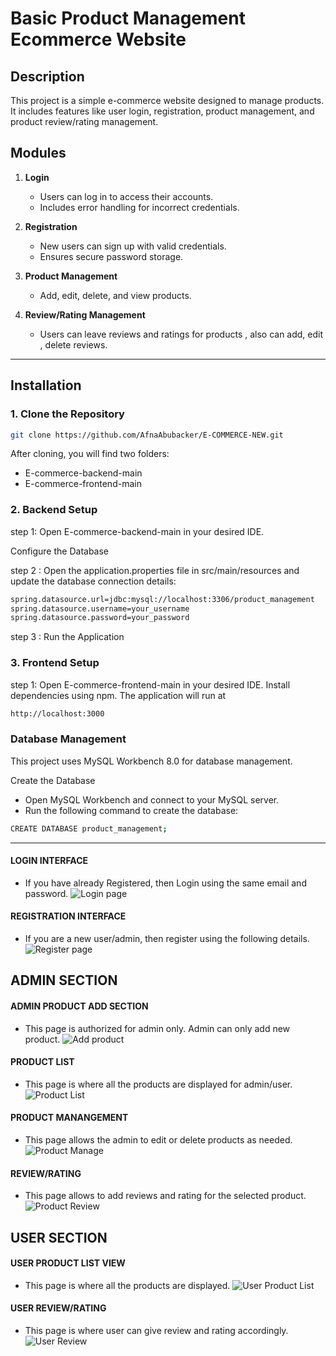 # Basic Product Management Ecommerce Website

## Description
This project is a simple e-commerce website designed to manage products. It includes features like user login, registration, product management, and product review/rating management.

## Modules
1. **Login**  
   - Users can log in to access their accounts.  
   - Includes error handling for incorrect credentials.  

2. **Registration**  
   - New users can sign up with valid credentials.  
   - Ensures secure password storage.  

3. **Product Management**  
   - Add, edit, delete, and view products.  

4. **Review/Rating Management**  
   - Users can leave reviews and ratings for products , also can add, edit , delete reviews.

---

## Installation
### 1. Clone the Repository
```bash
git clone https://github.com/AfnaAbubacker/E-COMMERCE-NEW.git

```
After cloning, you will find two folders:

- E-commerce-backend-main
- E-commerce-frontend-main

### 2. Backend Setup
step 1: Open  E-commerce-backend-main in your desired IDE.

Configure the Database <br>

step 2 : Open the application.properties file in src/main/resources and update the database connection details:
```bash
spring.datasource.url=jdbc:mysql://localhost:3306/product_management
spring.datasource.username=your_username
spring.datasource.password=your_password
```
step 3 : Run the Application

### 3. Frontend Setup

step 1: Open  E-commerce-frontend-main in your desired IDE.
        Install dependencies using npm.
        The application will run at 
```bash
http://localhost:3000
```

### Database Management

This project uses MySQL Workbench 8.0 for database management.

Create the Database
- Open MySQL Workbench and connect to your MySQL server.
- Run the following command to create the database:
```bash
CREATE DATABASE product_management;
```
---


#### LOGIN INTERFACE
- If you have already Registered, then Login using the same email and password.
![Login page](Assets/login.png)



#### REGISTRATION INTERFACE
- If you are a new user/admin, then register using the following details.
![Register page](Assets/register.png)


## ADMIN SECTION
#### ADMIN PRODUCT ADD SECTION
- This page is authorized for admin only. Admin can only add new product.
![Add product](Assets/productadd.png)


#### PRODUCT LIST 
- This page is where all the products are displayed for admin/user.
![Product List](Assets/productlist.png)

#### PRODUCT MANANGEMENT 
- This page allows the admin to edit or delete products as needed.
![Product Manage](Assets/productmanage.png)

#### REVIEW/RATING 
- This page allows to add reviews and rating for the selected product.
![Product Review](Assets/productreview.png)

## USER SECTION
#### USER PRODUCT LIST VIEW 
- This page is where all the products are displayed.
![User Product List](Assets/userproductlist.png)

#### USER REVIEW/RATING
- This page is where user can give review and rating accordingly.
![User Review](Assets/userreview.png)

























